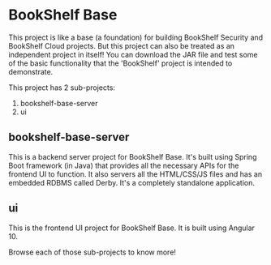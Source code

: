 # BookShelf Base

This project is like a base (a foundation) for building BookShelf Security and BookShelf Cloud projects. But this project can also be treated as an independent project in itself! You can download the JAR file and test some of the basic functionality that the 'BookShelf' project is intended to demonstrate.

This project has 2 sub-projects:

 1. bookshelf-base-server
 2. ui

## bookshelf-base-server

This is a backend server project for BookShelf Base. It's built using Spring Boot framework (in Java) that provides all the necessary APIs for the frontend UI to function. It also servers all the HTML/CSS/JS files and has an embedded RDBMS called Derby. It's a completely standalone application.

## ui

This is the frontend UI project for BookShelf Base. It is built using Angular 10.

Browse each of those sub-projects to know more!

 
